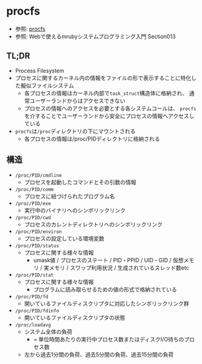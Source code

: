 # procfs
- 参照: [procfs](https://ja.wikipedia.org/wiki/Procfs)
- 参照: Webで使えるmrubyシステムプログラミング入門 Section013

## TL;DR
- Process Filesystem
- プロセスに関するカーネル内の情報をファイルの形で表示することに特化した擬似ファイルシステム
  - 各プロセスの情報はカーネル内部で`task_struct`構造体に格納され、
    通常ユーザーランドからはアクセスできない
  - プロセスの情報へのアクセスを必要とする各システムコールは、
    `procfs`を介することでユーザーランドから安全にプロセスの情報へアクセスしている
- `procfs`は`/proc`ディレクトリの下にマウントされる
  - 各プロセスの情報は/proc/PIDディレクトリに格納される

## 構造
- `/proc/PID/cmdline`
  - プロセスを起動したコマンドとその引数の情報
- `/proc/PID/comm`
  - プロセスに紐づけられたプログラム名
- `/proc/PID/exe`
  - 実行中のバイナリへのシンボリックリンク
- `/proc/PID/cwd`
  - プロセスのカレントディレクトリへのシンボリックリンク
- `/proc/PID/environ`
  - プロセスの設定している環境変数
- `/proc/PID/status`
  - プロセスに関する様々な情報
    - umask値 / プロセスのステート / PID・PPID / UID・GID
      / 仮想メモリ / 実メモリ / スワップ利用状況 / 生成されているスレッド数etc
- `/proc/PID/stat`
  - プロセスに関する様々な情報
    - プログラムに読み取らせるための値の形式で格納されている
- `/proc/PID/fd`
  - 開いているファイルディスクリプタに対応したシンボリックリンク群
- `/proc/PID/fdinfo`
  - 開いているファイルディスクリプタの状態
- `/proc/loadavg`
  - システム全体の負荷
    - = 単位時間あたりの実行中プロセス数またはディスクI/O待ちのプロセス数
  - 左から過去1分間の負荷、過去5分間の負荷、過去15分間の負荷
